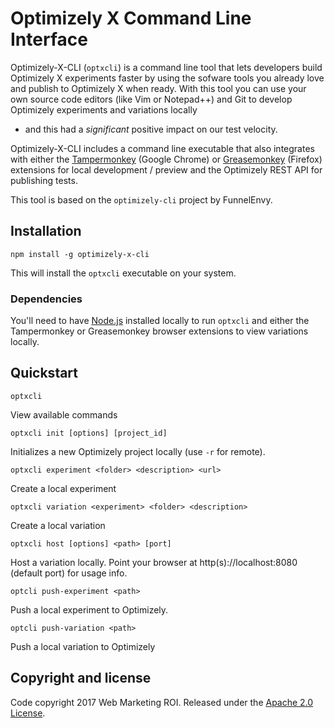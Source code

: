 # Optimizely X Command Line Interface

Optimizely-X-CLI (`optxcli`) is a command line tool that lets developers build Optimizely X experiments 
faster by using the sofware tools you already love and publish to Optimizely X when ready. With this tool
you can use your own source code editors (like Vim or Notepad++) and Git to develop Optimizely experiments and variations locally 
- and this had a *significant* positive impact on our test velocity.

Optimizely-X-CLI includes a command line executable that also integrates with either the 
[Tampermonkey](https://chrome.google.com/webstore/detail/tampermonkey/dhdgffkkebhmkfjojejmpbldmpobfkfo?hl=en) (Google Chrome) 
or [Greasemonkey](https://addons.mozilla.org/en-US/firefox/addon/greasemonkey/) (Firefox) extensions 
for local development / preview and the Optimizely REST API for publishing tests.

This tool is based on the `optimizely-cli` project by FunnelEnvy.

## Installation

```
npm install -g optimizely-x-cli
```

This will install the `optxcli` executable on your system.

### Dependencies

You'll need to have [Node.js](http://nodejs.org/) installed locally to run `optxcli` and either the 
Tampermonkey or Greasemonkey browser extensions to view variations locally.

## Quickstart

```
optxcli
```

View available commands

```
optxcli init [options] [project_id]
```
Initializes a new Optimizely project locally (use `-r` for remote).

```
optxcli experiment <folder> <description> <url>
```
Create a local experiment

```
optxcli variation <experiment> <folder> <description>
```
Create a local variation

```
optxcli host [options] <path> [port]
```
Host a variation locally. Point your browser at http(s)://localhost:8080 (default port) for usage info.

```
optcli push-experiment <path>
```
Push a local experiment to Optimizely.

```
optcli push-variation <path>
```
Push a local variation to Optimizely

## Copyright and license

Code copyright 2017 Web Marketing ROI. Released under the [Apache 2.0 License](http://www.apache.org/licenses/LICENSE-2.0).
